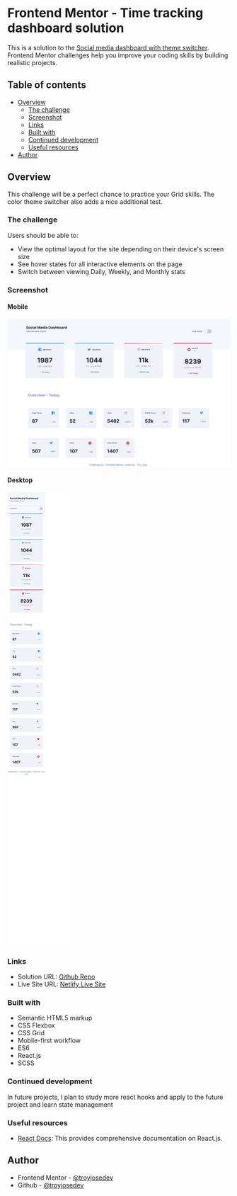 # Frontend Mentor - Time tracking dashboard solution

This is a solution to the [Social media dashboard with theme switcher](https://www.frontendmentor.io/challenges/social-media-dashboard-with-theme-switcher-6oY8ozp_H/hub). Frontend Mentor challenges help you improve your coding skills by building realistic projects. 

## Table of contents

- [Overview](#overview)
  - [The challenge](#the-challenge)
  - [Screenshot](#screenshot)
  - [Links](#links)
  - [Built with](#built-with)
  - [Continued development](#continued-development)
  - [Useful resources](#useful-resources)
- [Author](#author)

## Overview
This challenge will be a perfect chance to practice your Grid skills. The color theme switcher also adds a nice additional test.

### The challenge

Users should be able to:

- View the optimal layout for the site depending on their device's screen size
- See hover states for all interactive elements on the page
- Switch between viewing Daily, Weekly, and Monthly stats

### Screenshot

#### Mobile
![](./design/Screenshot-Mobile.png)

#### Desktop
![](./design/Screenshot-Desktop.png)

### Links

- Solution URL: [Github Repo]()
- Live Site URL: [Netlify Live Site]()


### Built with

- Semantic HTML5 markup
- CSS Flexbox
- CSS Grid
- Mobile-first workflow
- ES6
- React.js
- SCSS

### Continued development

In future projects, I plan to study more react hooks and apply to the future project and learn state management


### Useful resources

- [React Docs](https://react.dev//): This provides comprehensive documentation on React.js.

## Author

- Frontend Mentor - [@troyjosedev](https://www.frontendmentor.io/profile/troyjosedev)
- Github - [@troyjosedev](https://github.com/troyjosedev)
